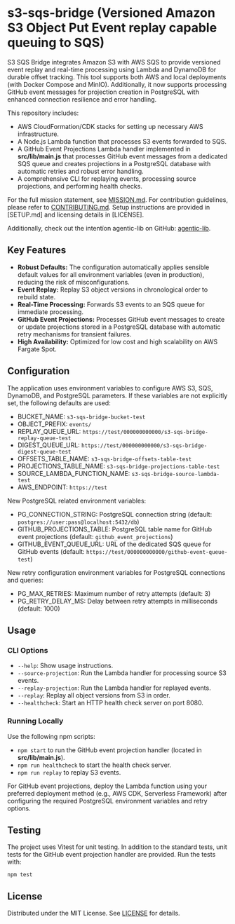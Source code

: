 # s3-sqs-bridge (Versioned Amazon S3 Object Put Event replay capable queuing to SQS)

S3 SQS Bridge integrates Amazon S3 with AWS SQS to provide versioned event replay and real-time processing using Lambda and DynamoDB for durable offset tracking. This tool supports both AWS and local deployments (with Docker Compose and MinIO). Additionally, it now supports processing GitHub event messages for projection creation in PostgreSQL with enhanced connection resilience and error handling.

This repository includes:

- AWS CloudFormation/CDK stacks for setting up necessary AWS infrastructure.
- A Node.js Lambda function that processes S3 events forwarded to SQS.
- A GitHub Event Projections Lambda handler implemented in **src/lib/main.js** that processes GitHub event messages from a dedicated SQS queue and creates projections in a PostgreSQL database with automatic retries and robust error handling.
- A comprehensive CLI for replaying events, processing source projections, and performing health checks.

For the full mission statement, see [MISSION.md](MISSION.md). For contribution guidelines, please refer to [CONTRIBUTING.md](CONTRIBUTING.md). Setup instructions are provided in [SETUP.md] and licensing details in [LICENSE].

Additionally, check out the intentïon agentic-lib on GitHub: [agentic-lib](https://github.com/xn-intenton-z2a/agentic-lib).

## Key Features

- **Robust Defaults:** The configuration automatically applies sensible default values for all environment variables (even in production), reducing the risk of misconfigurations.
- **Event Replay:** Replay S3 object versions in chronological order to rebuild state.
- **Real-Time Processing:** Forwards S3 events to an SQS queue for immediate processing.
- **GitHub Event Projections:** Processes GitHub event messages to create or update projections stored in a PostgreSQL database with automatic retry mechanisms for transient failures.
- **High Availability:** Optimized for low cost and high scalability on AWS Fargate Spot.

## Configuration

The application uses environment variables to configure AWS S3, SQS, DynamoDB, and PostgreSQL parameters. If these variables are not explicitly set, the following defaults are used:

- BUCKET_NAME: `s3-sqs-bridge-bucket-test`
- OBJECT_PREFIX: `events/`
- REPLAY_QUEUE_URL: `https://test/000000000000/s3-sqs-bridge-replay-queue-test`
- DIGEST_QUEUE_URL: `https://test/000000000000/s3-sqs-bridge-digest-queue-test`
- OFFSETS_TABLE_NAME: `s3-sqs-bridge-offsets-table-test`
- PROJECTIONS_TABLE_NAME: `s3-sqs-bridge-projections-table-test`
- SOURCE_LAMBDA_FUNCTION_NAME: `s3-sqs-bridge-source-lambda-test`
- AWS_ENDPOINT: `https://test`

New PostgreSQL related environment variables:

- PG_CONNECTION_STRING: PostgreSQL connection string (default: `postgres://user:pass@localhost:5432/db`)
- GITHUB_PROJECTIONS_TABLE: PostgreSQL table name for GitHub event projections (default: `github_event_projections`)
- GITHUB_EVENT_QUEUE_URL: URL of the dedicated SQS queue for GitHub events (default: `https://test/000000000000/github-event-queue-test`)

New retry configuration environment variables for PostgreSQL connections and queries:

- PG_MAX_RETRIES: Maximum number of retry attempts (default: 3)
- PG_RETRY_DELAY_MS: Delay between retry attempts in milliseconds (default: 1000)

## Usage

### CLI Options

- `--help`: Show usage instructions.
- `--source-projection`: Run the Lambda handler for processing source S3 events.
- `--replay-projection`: Run the Lambda handler for replayed events.
- `--replay`: Replay all object versions from S3 in order.
- `--healthcheck`: Start an HTTP health check server on port 8080.

### Running Locally

Use the following npm scripts:

- `npm start` to run the GitHub event projection handler (located in **src/lib/main.js**).
- `npm run healthcheck` to start the health check server.
- `npm run replay` to replay S3 events.

For GitHub event projections, deploy the Lambda function using your preferred deployment method (e.g., AWS CDK, Serverless Framework) after configuring the required PostgreSQL environment variables and retry options.

## Testing

The project uses Vitest for unit testing. In addition to the standard tests, unit tests for the GitHub event projection handler are provided. Run the tests with:

```
npm test
```

## License

Distributed under the MIT License. See [LICENSE](LICENSE) for details.
